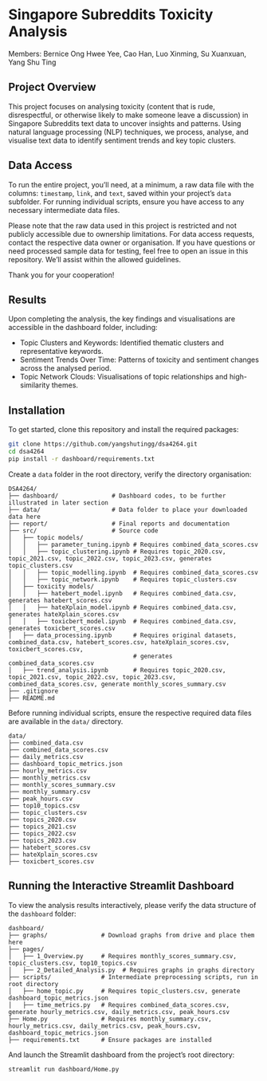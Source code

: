# Singapore Subreddits Toxicity Analysis  
Members: Bernice Ong Hwee Yee, Cao Han, Luo Xinming, Su Xuanxuan, Yang Shu Ting

## Project Overview
This project focuses on analysing toxicity (content that is rude, disrespectful, or otherwise likely to make someone leave a discussion) in Singapore Subreddits text data to uncover insights and patterns. Using natural language processing (NLP) techniques, we process, analyse, and visualise text data to identify sentiment trends and key topic clusters.

## Data Access
To run the entire project, you’ll need, at a minimum, a raw data file with the columns: `timestamp`, `link`, and `text`, saved within your project’s `data` subfolder. For running individual scripts, ensure you have access to any necessary intermediate data files.

Please note that the raw data used in this project is restricted and not publicly accessible due to ownership limitations. For data access requests, contact the respective data owner or organisation. If you have questions or need processed sample data for testing, feel free to open an issue in this repository. We’ll assist within the allowed guidelines.

Thank you for your cooperation!

## Results
Upon completing the analysis, the key findings and visualisations are accessible in the dashboard folder, including:

- Topic Clusters and Keywords: Identified thematic clusters and representative keywords.
- Sentiment Trends Over Time: Patterns of toxicity and sentiment changes across the analysed period.
- Topic Network Clouds: Visualisations of topic relationships and high-similarity themes.

## Installation
To get started, clone this repository and install the required packages:

```bash
git clone https://github.com/yangshutingg/dsa4264.git
cd dsa4264
pip install -r dashboard/requirements.txt
```
Create a `data` folder in the root directory, verify the directory organisation:

```plaintext
DSA4264/
├── dashboard/               # Dashboard codes, to be further illustrated in later section
├── data/                    # Data folder to place your downloaded data here
├── report/                  # Final reports and documentation
├── src/                     # Source code 
│   ├── topic models/
│   │   ├── parameter_tuning.ipynb # Requires combined_data_scores.csv
│   │   ├── topic_clustering.ipynb # Requires topic_2020.csv, topic_2021.csv, topic_2022.csv, topic_2023.csv, generates topic_clusters.csv
│   │   ├── topic_modelling.ipynb  # Requires combined_data_scores.csv
│   │   ├── topic_network.ipynb    # Requires topic_clusters.csv
│   ├── toxicity models/
│   │   ├── hatebert_model.ipynb   # Requires combined_data.csv, generates hatebert_scores.csv
│   │   ├── hateXplain_model.ipynb # Requires combined_data.csv, generates hateXplain_scores.csv
│   │   ├── toxicbert_model.ipynb  # Requires combined_data.csv, generates toxicbert_scores.csv
│   ├── data_processing.ipynb      # Requires original datasets, combined_data.csv, hatebert_scores.csv, hateXplain_scores.csv, toxicbert_scores.csv,
                                   # generates combined_data_scores.csv
│   ├── trend_analysis.ipynb       # Requires topic_2020.csv, topic_2021.csv, topic_2022.csv, topic_2023.csv, combined_data_scores.csv, generate monthly_scores_summary.csv
├── .gitignore              
├── README.md                
```
Before running individual scripts, ensure the respective required data files are available in the `data/` directory.

```plaintext
data/
├── combined_data.csv
├── combined_data_scores.csv
├── daily_metrics.csv
├── dashboard_topic_metrics.json
├── hourly_metrics.csv
├── monthly_metrics.csv
├── monthly_scores_summary.csv
├── monthly_summary.csv
├── peak_hours.csv
├── top10_topics.csv
├── topic_clusters.csv
├── topics_2020.csv
├── topics_2021.csv
├── topics_2022.csv
├── topics_2023.csv
├── hatebert_scores.csv
├── hateXplain_scores.csv
├── toxicbert_scores.csv
```
## Running the Interactive Streamlit Dashboard

To view the analysis results interactively, please verify the data structure of the `dashboard` folder:

```plaintext
dashboard/
├── graphs/               # Download graphs from drive and place them here
├── pages/                
│   ├── 1_Overview.py     # Requires monthly_scores_summary.csv, topic_clusters.csv, top10_topics.csv
│   ├── 2_Detailed_Analysis.py  # Requires graphs in graphs directory
├── scripts/              # Intermediate preprocessing scripts, run in root directory
│   ├── home_topic.py     # Requires topic_clusters.csv, generate dashboard_topic_metrics.json
│   ├── time_metrics.py   # Requires combined_data_scores.csv, generate hourly_metrics.csv, daily_metrics.csv, peak_hours.csv
├── Home.py               # Requires monthly_summary.csv, hourly_metrics.csv, daily_metrics.csv, peak_hours.csv, dashboard_topic_metrics.json
├── requirements.txt      # Ensure packages are installed
```

And launch the Streamlit dashboard from the project’s root directory:

```bash
streamlit run dashboard/Home.py
```
